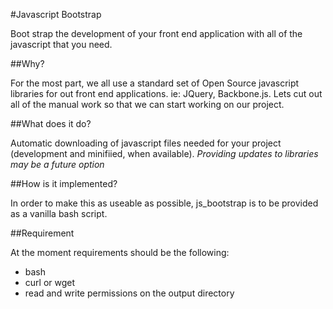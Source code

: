 #Javascript Bootstrap

Boot strap the development of your front end application with all of the
javascript that you need.

##Why?

For the most part, we all use a standard set of Open Source javascript
libraries for out front end applications. ie: JQuery, Backbone.js. Lets
cut out all of the manual work so that we can start working on our
project.

##What does it do?

Automatic downloading of javascript files needed for your project
(development and minifiied, when available). *Providing updates to
libraries may be a future option*

##How is it implemented?

In order to make this as useable as possible, js\_bootstrap is to be
provided as a vanilla bash script.

##Requirement

At the moment requirements should be the following:
* bash
* curl or wget
* read and write permissions on the output directory

